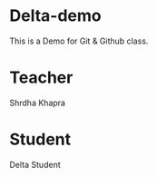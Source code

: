 # Delta-demo
This is a Demo for Git &amp; Github class.

# Teacher
Shrdha Khapra

# Student
Delta Student

